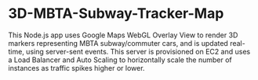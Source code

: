 # 3D-MBTA-Subway-Tracker-Map
This Node.js app uses Google Maps WebGL Overlay View to render 3D markers representing MBTA subway/commuter cars, and is updated real-time, using server-sent events. This server is provisioned on EC2 and uses a Load Balancer and Auto Scaling to horizontally scale the number of instances as traffic spikes higher or lower.
